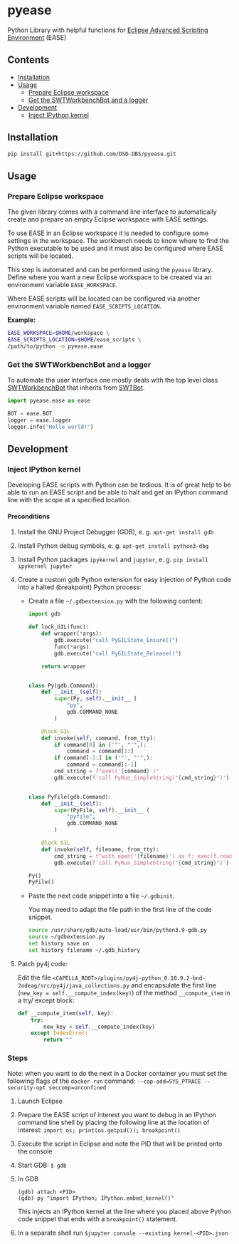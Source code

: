 # pyease

Python Library with helpful functions for
[Eclipse Advanced Scripting Environment](https://www.eclipse.org/ease/) (EASE)

## Contents

- [Installation](#installation)
- [Usage](#usage)
  - [Prepare Eclipse workspace](#prepare-eclipse-workspace)
  - [Get the SWTWorkbenchBot and a logger](#get-the-swtworkbenchbot-and-a-logger)
- [Development](#development)
  - [Inject IPython kernel](#inject-ipython-kernel)

## Installation

```sh
pip install git+https://github.com/DSD-DBS/pyease.git
```

## Usage

### Prepare Eclipse workspace

The given library comes with a command line interface to automatically create and
prepare an empty Eclipse workspace with EASE settings.

To use EASE in an Eclipse workspace it is needed to configure some settings in the
workspace. The workbench needs to know where to find the Python executable to be used
and it must also be configured where EASE scripts will be located.

This step is automated and can be performed using the `pyease` library. Define where you
want a new Eclipse workspace to be created via an environment variable `EASE_WORKSPACE`.

Where EASE scripts will be located can be configured via another environment variable
named `EASE_SCRIPTS_LOCATION`.

**Example:**

```sh
EASE_WORKSPACE=$HOME/workspace \
EASE_SCRIPTS_LOCATION=$HOME/ease_scripts \
/path/to/python -m pyease.ease
```

### Get the SWTWorkbenchBot and a logger

To automate the user interface one mostly deals with the top level class
[SWTWorkbenchBot](https://download.eclipse.org/technology/swtbot/galileo/dev-build/apidocs/org/eclipse/swtbot/eclipse/finder/SWTWorkbenchBot.html)
that inherits from [SWTBot](https://download.eclipse.org/technology/swtbot/galileo/dev-build/apidocs/org/eclipse/swtbot/swt/finder/SWTBot.html).

```python
import pyease.ease as ease

BOT = ease.BOT
logger = ease.logger
logger.info("Hello world!")
```

## Development

### Inject IPython kernel

Developing EASE scripts with Python can be tedious. It is of great help to be able
to run an EASE script and be able to halt and get an IPython command line with the scope
at a specified location.

#### Preconditions

1. Install the GNU Project Debugger (GDB), e. g. `apt-get install gdb`
1. Install Python debug symbols, e. g. `apt-get install python3-dbg`
1. Install Python packages `ipykernel` and `jupyter`,
   e. g. `pip install ipykernel jupyter`
1. Create a custom gdb Python extension for easy injection of Python code into a halted
   (breakpoint) Python process:

   - Create a file `~/.gdbextension.py` with the following content:

     ```python
     import gdb

     def lock_GIL(func):
         def wrapper(*args):
             gdb.execute("call PyGILState_Ensure()")
             func(*args)
             gdb.execute("call PyGILState_Release()")

         return wrapper


     class Py(gdb.Command):
         def __init__(self):
             super(Py, self).__init__ (
                 "py",
                 gdb.COMMAND_NONE
             )

         @lock_GIL
         def invoke(self, command, from_tty):
             if command[0] in ('"', "'",):
                 command = command[1:]
             if command[-1:] in ('"', "'",):
                 command = command[:-1]
             cmd_string = f"exec('{command}')"
             gdb.execute(f'call PyRun_SimpleString("{cmd_string}")')


     class PyFile(gdb.Command):
         def __init__(self):
             super(PyFile, self).__init__ (
                 "pyfile",
                 gdb.COMMAND_NONE
             )

         @lock_GIL
         def invoke(self, filename, from_tty):
             cmd_string = f"with open('{filename}') as f: exec(f.read())"
             gdb.execute(f'call PyRun_SimpleString("{cmd_string}")')

     Py()
     PyFile()
     ```

   - Paste the next code snippet into a file `~/.gdbinit`.

     You may need to adapt the file path in the first line of the code snippet.

     ```sh
     source /usr/share/gdb/auto-load/usr/bin/python3.9-gdb.py
     source ~/gdbextension.py
     set history save on
     set history filename ~/.gdb_history
     ```

1. Patch py4j code:

   Edit the file
   `<CAPELLA_ROOT>/plugins/py4j-python_0.10.9.2-bnd-2odeag/src/py4j/java_collections.py`
   and encapsulate the first line (`new_key = self.__compute_index(key)`) of the method
   `__compute_item` in a try/ except block:

   ```python
   def __compute_item(self, key):
       try:
           new_key = self.__compute_index(key)
       except IndexError:
           return ""
   ```

### Steps

Note: when you want to do the next in a Docker container you must set the
following flags of the `docker run` command:
`--cap-add=SYS_PTRACE --security-opt seccomp=unconfined`

1. Launch Eclipse
1. Prepare the EASE script of interest you want to debug in an IPython
   command line shell by placing the following line at the location of interest:
   `import os; print(os.getpid()); breakpoint()`
1. Execute the script in Eclipse and note the PID that will be printed onto the console
1. Start GDB: `$ gdb`
1. In GDB

   ```text
   (gdb) attach <PID>
   (gdb) py "import IPython; IPython.embed_kernel()"
   ```

   This injects an IPython kernel at the line where you placed above Python code
   snippet that ends with a `breakpoint()` statement.

1. In a separate shell run `$jupyter console --existing kernel-<PID>.json`
